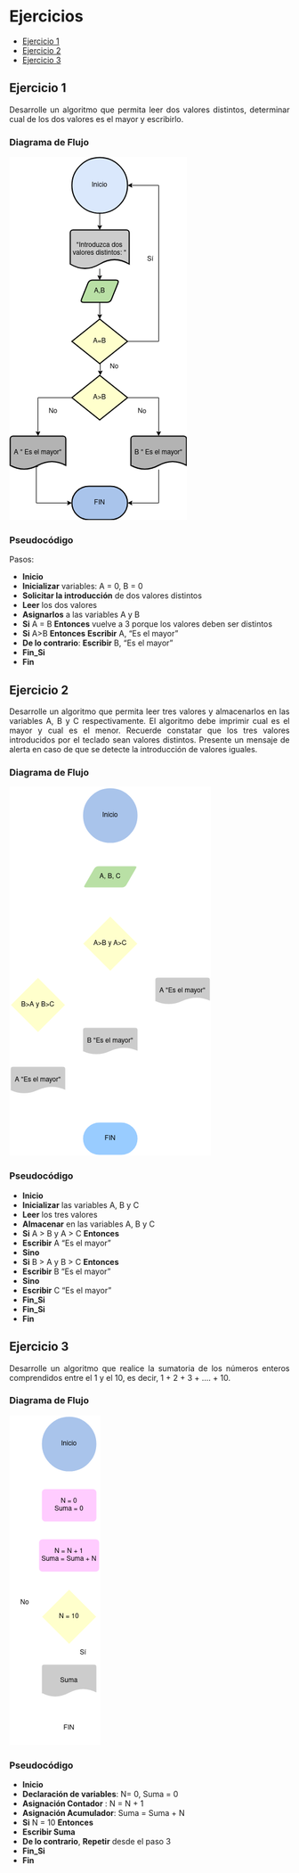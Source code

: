 <div align="justify">

# Ejercicios

- [Ejercicio 1](#ejercicio1)
- [Ejercicio 2](#ejercicio2)
- [Ejercicio 3](#ejercicio3)

## Ejercicio 1 <a name="ejercicio1"></a>
Desarrolle un algoritmo que permita leer dos valores distintos, determinar cual de los dos valores es el mayor y escribirlo.

### Diagrama de Flujo
<img src="images/Diagrama-flujo.png"/>

### Pseudocódigo

Pasos:

- __Inicio__
- __Inicializar__ variables: A = 0, B = 0
- __Solicitar la introducción__ de dos valores distintos
- __Leer__ los dos valores
- __Asignarlos__ a las variables A y B
- __Si__ A = B __Entonces__ vuelve a 3 porque los valores deben ser distintos
- __Si__ A>B __Entonces__ __Escribir__ A, “Es el mayor”
- __De lo contrario__: __Escribir__ B, “Es el mayor”
- __Fin_Si__
- __Fin__

## Ejercicio 2 <a name="ejercicio2"></a>
Desarrolle un algoritmo que permita leer tres valores y almacenarlos en las variables A, B y C respectivamente. El algoritmo debe imprimir cual es el mayor y cual es el menor. Recuerde constatar que los tres valores introducidos por el teclado sean valores distintos. Presente un mensaje de alerta en caso de que se detecte la introducción de valores iguales.

### Diagrama de Flujo
<img src="images/Diagrama-flujo-2.png"/>

### Pseudocódigo
- __Inicio__
- __Inicializar__ las variables A, B y C
- __Leer__ los tres valores
- __Almacenar__ en las variables A, B y C
- __Si__ A > B y A > C __Entonces__
- __Escribir__ A “Es el mayor”
- __Sino__
- __Si__ B > A y B > C __Entonces__
- __Escribir__ B “Es el mayor”
- __Sino__
- __Escribir__ C “Es el mayor”
- __Fin_Si__
- __Fin_Si__
- __Fin__

## Ejercicio 3 <a name="ejercicio3"></a>
Desarrolle un algoritmo que realice la sumatoria de los números enteros comprendidos entre el 1 y el 10, es decir, 1 + 2 + 3 + …. + 10.

### Diagrama de Flujo
<img src="images/Diagrama-flujo-3.png"/>

### Pseudocódigo
- __Inicio__
- __Declaración de variables__: N= 0, Suma = 0
- __Asignación Contador__ : N = N + 1
- __Asignación Acumulador__: Suma = Suma + N
- __Si__ N = 10 __Entonces__
- __Escribir Suma__
- __De lo contrario__, __Repetir__ desde el paso 3
- __Fin_Si__
- __Fin__

</div>
